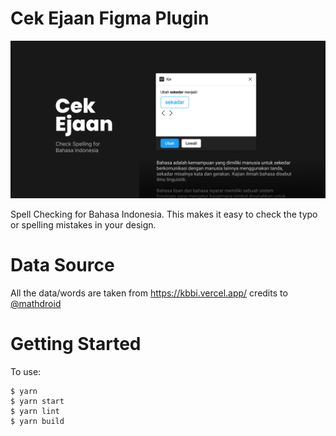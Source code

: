 # Cek Ejaan Figma Plugin

![cover](covereja.png)

Spell Checking for Bahasa Indonesia. This makes it easy to check the typo or spelling mistakes in your design.

# Data Source

All the data/words are taken from https://kbbi.vercel.app/ credits to [@mathdroid](https://github.com/mathdroid/)

# Getting Started

To use:

    $ yarn
    $ yarn start
    $ yarn lint
    $ yarn build
